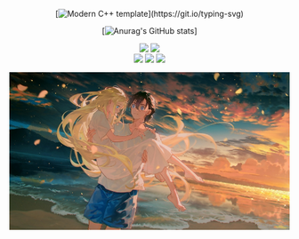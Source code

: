 <div id="title" align=center>

[![Modern C++ template](https://readme-typing-svg.herokuapp.com?font=Gwendolyn&weight=700&size=22&duration=4999&pause=1000&center=%E7%9C%9F&vCenter=%E7%9C%9F&repeat=%E7%9C%9F&random=%E5%81%87&width=435&lines=Zero_quadrant.)](https://git.io/typing-svg)

[![Anurag's GitHub stats](https://github-readme-stats.vercel.app/api?username=zeroquadrant&show_icons=true&theme=tokyonight)]

![](https://img.shields.io/badge/不想-学习-yellow) 
![](https://img.shields.io/badge/性格-内向-pink) 
</br>
![](https://img.shields.io/badge/爱好-孤独-green)
![](https://img.shields.io/badge/心情-和她-green)
![](https://img.shields.io/badge/澜-我-green)

![背景](image/背景.jpg)

</div>

